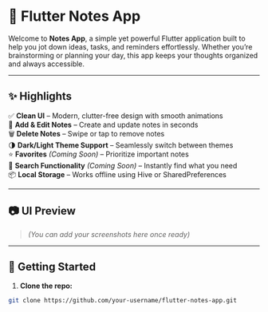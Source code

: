 # 📔 Flutter Notes App

Welcome to **Notes App**, a simple yet powerful Flutter application built to help you jot down ideas, tasks, and reminders effortlessly. Whether you’re brainstorming or planning your day, this app keeps your thoughts organized and always accessible.

---

## ✨ Highlights

✅ **Clean UI** – Modern, clutter-free design with smooth animations  
📝 **Add & Edit Notes** – Create and update notes in seconds  
🗑 **Delete Notes** – Swipe or tap to remove notes  
🌗 **Dark/Light Theme Support** – Seamlessly switch between themes  
⭐ **Favorites** *(Coming Soon)* – Prioritize important notes  
🔎 **Search Functionality** *(Coming Soon)* – Instantly find what you need  
📦 **Local Storage** – Works offline using Hive or SharedPreferences  

---

## 📷 UI Preview

> *(You can add your screenshots here once ready)*

---

## 🧪 Getting Started

1. **Clone the repo:**

```bash
git clone https://github.com/your-username/flutter-notes-app.git
